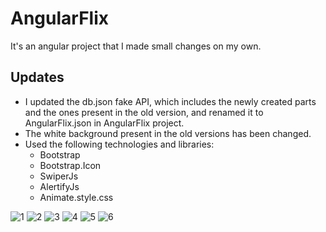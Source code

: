 # AngularFlix
It's an angular project that I made small changes on my own.

## Updates
- I updated the db.json fake API, which includes the newly created parts and the ones present in the old version, and renamed it to AngularFlix.json in AngularFlix project.
- The white background present in the old versions has been changed.
- Used the following technologies and libraries:
  - Bootstrap
  - Bootstrap.Icon
  - SwiperJs
  - AlertifyJs
  - Animate.style.css	


![1](https://github.com/AnilSerif/AngularProjects/assets/91018965/e4afbb5c-4363-4d42-b681-740428964041)
![2](https://github.com/AnilSerif/AngularProjects/assets/91018965/14d6e6dd-10b0-484e-b86c-b8ede4531fc3)
![3](https://github.com/AnilSerif/AngularProjects/assets/91018965/b5012da1-92c1-4a43-91fb-851c35e08dc1)
![4](https://github.com/AnilSerif/AngularProjects/assets/91018965/28431819-809f-4de8-b0de-fa50276507f8)
![5](https://github.com/AnilSerif/AngularProjects/assets/91018965/95828380-e440-4e76-a512-b2ecdacde99b)
![6](https://github.com/AnilSerif/AngularProjects/assets/91018965/eace2a2a-5bd2-43dd-9353-fa46b3ae8a4a)







